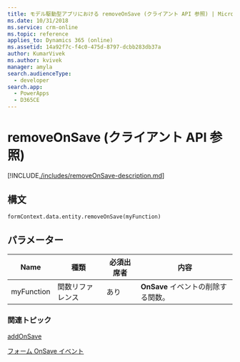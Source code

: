 ```yaml
---
title: モデル駆動型アプリにおける removeOnSave (クライアント API 参照) | MicrosoftDocs
ms.date: 10/31/2018
ms.service: crm-online
ms.topic: reference
applies_to: Dynamics 365 (online)
ms.assetid: 14a92f7c-f4c0-475d-8797-dcbb283db37a
author: KumarVivek
ms.author: kvivek
manager: amyla
search.audienceType:
  - developer
search.app:
  - PowerApps
  - D365CE
---
```

# <a name="removeonsave-client-api-reference"></a>removeOnSave (クライアント API 参照)



[!INCLUDE[./includes/removeOnSave-description.md](./includes/removeOnSave-description.md)]

## <a name="syntax"></a>構文

`formContext.data.entity.removeOnSave(myFunction)`

## <a name="parameter"></a>パラメーター

|Name|種類​​|必須出席者|内容|
|--|--|--|--|
|myFunction|関数リファレンス|あり|**OnSave** イベントの削除する関数。

### <a name="related-topics"></a>関連トピック

[addOnSave](addOnSave.md)

[フォーム OnSave イベント](../events/form-onsave.md)

